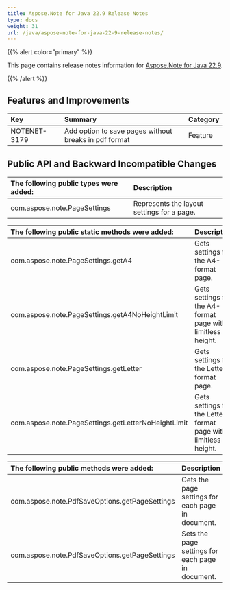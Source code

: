 ```yaml
---
title: Aspose.Note for Java 22.9 Release Notes
type: docs
weight: 31
url: /java/aspose-note-for-java-22-9-release-notes/
---
```


{{% alert color="primary" %}} 

This page contains release notes information for [Aspose.Note for Java 22.9](https://releases.aspose.com/note/java/new-releases/aspose.note-for-java-22.9/).

{{% /alert %}} 
## **Features and Improvements**

|**Key**|**Summary**|**Category**|
| :- | :- | :- |
|NOTENET-3179|Add option to save pages without breaks in pdf format|Feature|

## **Public API and Backward Incompatible Changes**

|**The following public types were added:**|**Description**|
| :- | :- |
|com.aspose.note.PageSettings|Represents the layout settings for a page.|

|**The following public static methods were added:**|**Description**|
| :- | :- |
|com.aspose.note.PageSettings.getA4|Gets settings for the A4-format page.|
|com.aspose.note.PageSettings.getA4NoHeightLimit|Gets settings for the A4-format page with limitless height.|
|com.aspose.note.PageSettings.getLetter|Gets settings for the Letter-format page.|
|com.aspose.note.PageSettings.getLetterNoHeightLimit|Gets settings for the Letter-format page with limitless height.|

|**The following public methods were added:**|**Description**|
| :- | :- |
|com.aspose.note.PdfSaveOptions.getPageSettings|Gets the page settings for each page in document.|
|com.aspose.note.PdfSaveOptions.getPageSettings|Sets the page settings for each page in document.|
